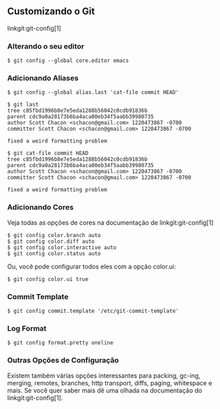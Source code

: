 ﻿## Customizando o Git ##

linkgit:git-config[1]

### Alterando o seu editor ###

	$ git config --global core.editor emacs

### Adicionando Aliases ###

	$ git config --global alias.last 'cat-file commit HEAD'

	$ git last
	tree c85fbd1996b8e7e5eda1288b56042c0cdb91836b
	parent cdc9a0a28173b6ba4aca00eb34f5aabb39980735
	author Scott Chacon <schacon@gmail.com> 1220473867 -0700
	committer Scott Chacon <schacon@gmail.com> 1220473867 -0700

	fixed a weird formatting problem

	$ git cat-file commit HEAD
	tree c85fbd1996b8e7e5eda1288b56042c0cdb91836b
	parent cdc9a0a28173b6ba4aca00eb34f5aabb39980735
	author Scott Chacon <schacon@gmail.com> 1220473867 -0700
	committer Scott Chacon <schacon@gmail.com> 1220473867 -0700

	fixed a weird formatting problem

### Adicionando Cores ###

Veja todas as opções de cores na documentação de linkgit:git-config[1]

	$ git config color.branch auto
	$ git config color.diff auto
	$ git config color.interactive auto
	$ git config color.status auto

Ou, você pode configurar todos eles com a opção color.ui:

	$ git config color.ui true

### Commit Template ###

	$ git config commit.template '/etc/git-commit-template'

### Log Format ###

	$ git config format.pretty oneline


### Outras Opções de Configuração ###

Existem também várias opções interessantes para packing, gc-ing, merging,
remotes, branches, http transport, diffs, paging, whitespace e mais.  Se você
quer saber mais dê uma olhada na documentação do linkgit:git-config[1].